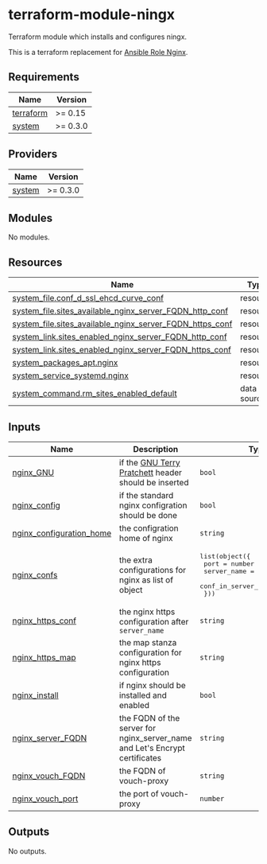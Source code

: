 # terraform-module-ningx

Terraform module which installs and configures ningx.

This is a terraform replacement for [Ansible Role Nginx](https://github.com/l-with/ansible-role-nginx).

<!-- BEGIN_TF_DOCS -->
## Requirements

| Name | Version |
|------|---------|
| <a name="requirement_terraform"></a> [terraform](#requirement\_terraform) | >= 0.15 |
| <a name="requirement_system"></a> [system](#requirement\_system) | >= 0.3.0 |

## Providers

| Name | Version |
|------|---------|
| <a name="provider_system"></a> [system](#provider\_system) | >= 0.3.0 |

## Modules

No modules.

## Resources

| Name | Type |
|------|------|
| [system_file.conf_d_ssl_ehcd_curve_conf](https://registry.terraform.io/providers/neuspaces/system/latest/docs/resources/file) | resource |
| [system_file.sites_available_nginx_server_FQDN_http_conf](https://registry.terraform.io/providers/neuspaces/system/latest/docs/resources/file) | resource |
| [system_file.sites_available_nginx_server_FQDN_https_conf](https://registry.terraform.io/providers/neuspaces/system/latest/docs/resources/file) | resource |
| [system_link.sites_enabled_nginx_server_FQDN_http_conf](https://registry.terraform.io/providers/neuspaces/system/latest/docs/resources/link) | resource |
| [system_link.sites_enabled_nginx_server_FQDN_https_conf](https://registry.terraform.io/providers/neuspaces/system/latest/docs/resources/link) | resource |
| [system_packages_apt.nginx](https://registry.terraform.io/providers/neuspaces/system/latest/docs/resources/packages_apt) | resource |
| [system_service_systemd.nginx](https://registry.terraform.io/providers/neuspaces/system/latest/docs/resources/service_systemd) | resource |
| [system_command.rm_sites_enabled_default](https://registry.terraform.io/providers/neuspaces/system/latest/docs/data-sources/command) | data source |

## Inputs

| Name | Description | Type | Default | Required |
|------|-------------|------|---------|:--------:|
| <a name="input_nginx_GNU"></a> [nginx\_GNU](#input\_nginx\_GNU) | if the [GNU Terry Pratchett](http://www.gnuterrypratchett.com) header should be inserted | `bool` | `true` | no |
| <a name="input_nginx_config"></a> [nginx\_config](#input\_nginx\_config) | if the standard nginx configration should be done | `bool` | `true` | no |
| <a name="input_nginx_configuration_home"></a> [nginx\_configuration\_home](#input\_nginx\_configuration\_home) | the configration home of nginx | `string` | `"/etc/nginx"` | no |
| <a name="input_nginx_confs"></a> [nginx\_confs](#input\_nginx\_confs) | the extra configurations for nginx as list of object | <pre>list(object({<br>    port                  = number<br>    server_name           = string<br>    conf_in_server_stanza = string<br>  }))</pre> | `[]` | no |
| <a name="input_nginx_https_conf"></a> [nginx\_https\_conf](#input\_nginx\_https\_conf) | the nginx https configuration after `server_name` | `string` | `""` | no |
| <a name="input_nginx_https_map"></a> [nginx\_https\_map](#input\_nginx\_https\_map) | the map stanza configuration for nginx https configuration | `string` | `""` | no |
| <a name="input_nginx_install"></a> [nginx\_install](#input\_nginx\_install) | if nginx should be installed and enabled | `bool` | `true` | no |
| <a name="input_nginx_server_FQDN"></a> [nginx\_server\_FQDN](#input\_nginx\_server\_FQDN) | the FQDN of the server for nginx\_server\_name and Let's Encrypt certificates | `string` | n/a | yes |
| <a name="input_nginx_vouch_FQDN"></a> [nginx\_vouch\_FQDN](#input\_nginx\_vouch\_FQDN) | the FQDN of vouch-proxy | `string` | `""` | no |
| <a name="input_nginx_vouch_port"></a> [nginx\_vouch\_port](#input\_nginx\_vouch\_port) | the port of vouch-proxy | `number` | `9090` | no |

## Outputs

No outputs.
<!-- END_TF_DOCS -->
